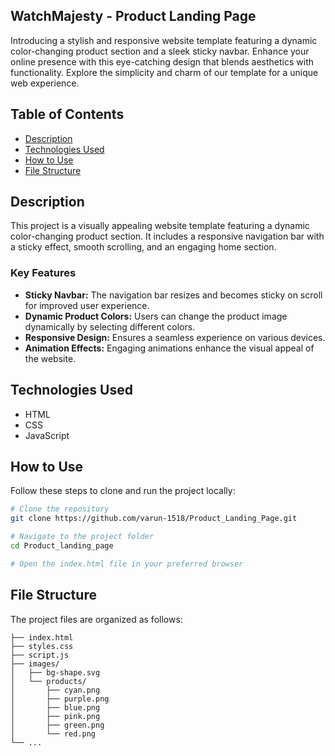 
## WatchMajesty - Product Landing Page 


Introducing a stylish and responsive website template featuring a dynamic color-changing product section and a sleek sticky navbar. Enhance your online presence with this eye-catching design that blends aesthetics with functionality. Explore the simplicity and charm of our template for a unique web experience.

## Table of Contents

- [Description](#description)
- [Technologies Used](#technologies-used)
- [How to Use](#how-to-use)
- [File Structure](#file-structure)

## Description

This project is a visually appealing website template featuring a dynamic color-changing product section. It includes a responsive navigation bar with a sticky effect, smooth scrolling, and an engaging home section.

### Key Features

- **Sticky Navbar:** The navigation bar resizes and becomes sticky on scroll for improved user experience.
- **Dynamic Product Colors:** Users can change the product image dynamically by selecting different colors.
- **Responsive Design:** Ensures a seamless experience on various devices.
- **Animation Effects:** Engaging animations enhance the visual appeal of the website.



## Technologies Used

- HTML
- CSS
- JavaScript

## How to Use

Follow these steps to clone and run the project locally:

```bash
# Clone the repository
git clone https://github.com/varun-1518/Product_Landing_Page.git

# Navigate to the project folder
cd Product_landing_page

# Open the index.html file in your preferred browser
```

## File Structure

The project files are organized as follows:

```plaintext
├── index.html
├── styles.css
├── script.js
├── images/
│   ├── bg-shape.svg
│   └── products/
│       ├── cyan.png
│       ├── purple.png
│       ├── blue.png
│       ├── pink.png
│       ├── green.png
│       └── red.png
└── ...
```
